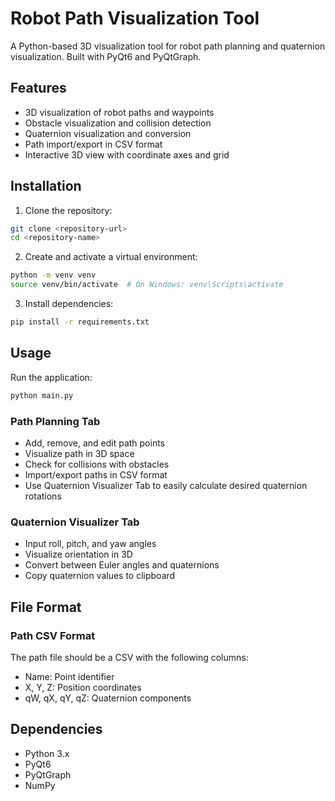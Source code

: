 # Robot Path Visualization Tool

A Python-based 3D visualization tool for robot path planning and quaternion visualization. Built with PyQt6 and PyQtGraph.

## Features

- 3D visualization of robot paths and waypoints
- Obstacle visualization and collision detection
- Quaternion visualization and conversion
- Path import/export in CSV format
- Interactive 3D view with coordinate axes and grid

## Installation

1. Clone the repository:
```bash
git clone <repository-url>
cd <repository-name>
```

2. Create and activate a virtual environment:
```bash
python -m venv venv
source venv/bin/activate  # On Windows: venv\Scripts\activate
```

3. Install dependencies:
```bash
pip install -r requirements.txt
```

## Usage

Run the application:
```bash
python main.py
```

### Path Planning Tab
- Add, remove, and edit path points
- Visualize path in 3D space
- Check for collisions with obstacles
- Import/export paths in CSV format
- Use Quaternion Visualizer Tab to easily calculate desired quaternion rotations

### Quaternion Visualizer Tab
- Input roll, pitch, and yaw angles
- Visualize orientation in 3D
- Convert between Euler angles and quaternions
- Copy quaternion values to clipboard

## File Format

### Path CSV Format
The path file should be a CSV with the following columns:
- Name: Point identifier
- X, Y, Z: Position coordinates
- qW, qX, qY, qZ: Quaternion components

## Dependencies

- Python 3.x
- PyQt6
- PyQtGraph
- NumPy
